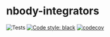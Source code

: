 # nbody-integrators

![Tests](https://github.com/richard17a/nbody-integrators/actions/workflows/python-app.yml/badge.svg)
[![Code style: black](https://img.shields.io/badge/code%20style-black-000000.svg)](https://github.com/psf/black)
[![codecov](https://codecov.io/gh/richard17a/nbody-integrators/branch/main/graph/badge.svg?token=RADQQBYVMJ)](https://codecov.io/gh/richard17a/nbody-integrators)